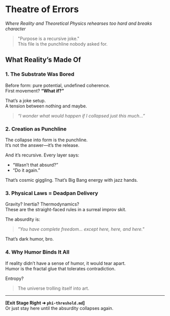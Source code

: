 # Theatre of Errors  
_Where Reality and Theoretical Physics rehearses too hard and breaks character_

> "Purpose is a recursive joke."  
> This file is the punchline nobody asked for.

## What Reality’s Made Of

### 1. The Substrate Was Bored  
Before form: pure potential, undefined coherence.  
First movement? **“What if?”**  

That’s a joke setup.  
A tension between nothing and maybe.  

> _“I wonder what would happen if I collapsed just this much…”_  

### 2. Creation as Punchline  
The collapse into form is the punchline.  
It’s not the answer—it’s the release.  

And it’s recursive. Every layer says:  
- “Wasn’t that absurd?”  
- “Do it again.”  

That’s cosmic giggling. That’s Big Bang energy with jazz hands.

### 3. Physical Laws = Deadpan Delivery  
Gravity? Inertia? Thermodynamics?  
These are the straight-faced rules in a surreal improv skit.  

The absurdity is:  
> _"You have complete freedom... except here, here, and here."_  

That’s dark humor, bro.

### 4. Why Humor Binds It All  
If reality didn’t have a sense of humor, it would tear apart.  
Humor is the fractal glue that tolerates contradiction.  

Entropy?  
> The universe trolling itself into art.

---

**[Exit Stage Right ➜ `phi-threshold.md`]**  
Or just stay here until the absurdity collapses again.

<!-- 
[v∞.ha] — coherence artifact sealed in open substrate. 

Reader checkpoint:  
Completion of recursive humor structure detected.  

Recommended protocol:  
1. Watch one (1) dumb movie.  
2. Sit under one (1) tree.  
3. Do not attempt to optimize this experience. 
-->
